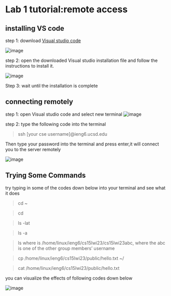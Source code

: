 # Lab 1 tutorial:remote access

## installing VS code


step 1:  download [Visual studio code](https://code.visualstudio.com/Download)

![image](https://user-images.githubusercontent.com/75463270/211932151-b56128f7-c615-497c-b542-16b21febf58d.png)

step 2: open the downloaded Visual studio installation file and follow the instructions to install it.

![image](https://user-images.githubusercontent.com/75463270/211932262-dd645c29-e4e9-47e0-b467-a7877721536c.png)

Step 3: wait until the installation is complete

## connecting remotely

step 1: open Visual studio code and select new terminal
![image](https://user-images.githubusercontent.com/75463270/211932380-5f2b88ea-dabc-43bf-8215-062e895586a1.png)

step 2: type the following code into the terminal 
>ssh [your cse username]@ieng6.ucsd.edu

Then type your password into the terminal and press enter,it will connect you to the server remotely

![image](https://user-images.githubusercontent.com/75463270/212562108-4dedbc51-7c4e-4f02-b899-4eb6540d80f6.png)

## Trying Some Commands
try typing in some of the codes down below into your terminal and see what it does

>cd ~

>cd

>ls -lat

>ls -a

>ls <directory> where <directory> is /home/linux/ieng6/cs15lwi23/cs15lwi23abc, where the abc is one of the other group members’ username

  >cp /home/linux/ieng6/cs15lwi23/public/hello.txt ~/

 >cat /home/linux/ieng6/cs15lwi23/public/hello.txt
  
  you can visualize the effects of following codes down below
  
  ![image](https://user-images.githubusercontent.com/75463270/212562755-3732a279-206e-4815-b5c5-9d8bf4420bd4.png)

